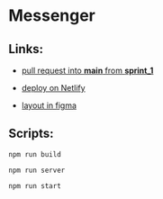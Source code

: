 # Messenger

## Links:

* [pull request into **main** from **sprint\_1**](https://github.com/MelnikovAleksei/middle.messenger.praktikum.yandex/pull/1)

* [deploy on Netlify](https://practical-swartz-984b5f.netlify.app/)

* [layout in figma](https://www.figma.com/file/CcsYgdphChdrtCUY2rRGEk/sprint_1?node-id=0%3A1)

## Scripts:

`npm run build`

`npm run server`

`npm run start`


